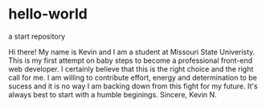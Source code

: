 # hello-world
a start repository

Hi there!
My name is Kevin and I am a student at Missouri State Univeristy. This is my first attempt on baby steps to become a professional front-end web developer. I certainly believe that this is the right choice and the right call for me. I am willing to contribute effort, energy and determination to be sucess and it is no way I am backing down from this fight for my future.
It's always best to start with a humble beginings.
Sincere,
Kevin N.

